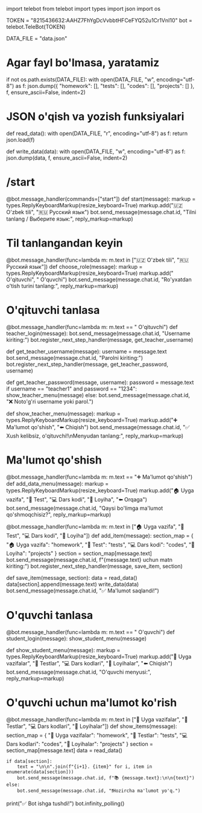 import telebot
from telebot import types
import json
import os

TOKEN = "8215436632:AAHZ7FhYgDcVvbbtHFCeFYQ52u1Cr1VnI10"
bot = telebot.TeleBot(TOKEN)

DATA_FILE = "data.json"

# Agar fayl bo'lmasa, yaratamiz
if not os.path.exists(DATA_FILE):
    with open(DATA_FILE, "w", encoding="utf-8") as f:
        json.dump({
            "homework": [],
            "tests": [],
            "codes": [],
            "projects": []
        }, f, ensure_ascii=False, indent=2)


# JSON o'qish va yozish funksiyalari
def read_data():
    with open(DATA_FILE, "r", encoding="utf-8") as f:
        return json.load(f)


def write_data(data):
    with open(DATA_FILE, "w", encoding="utf-8") as f:
        json.dump(data, f, ensure_ascii=False, indent=2)


# /start
@bot.message_handler(commands=["start"])
def start(message):
    markup = types.ReplyKeyboardMarkup(resize_keyboard=True)
    markup.add("🇺🇿 O'zbek tili", "🇷🇺 Русский язык")
    bot.send_message(message.chat.id, "Tilni tanlang / Выберите язык:", reply_markup=markup)


# Til tanlangandan keyin
@bot.message_handler(func=lambda m: m.text in ["🇺🇿 O'zbek tili", "🇷🇺 Русский язык"])
def choose_role(message):
    markup = types.ReplyKeyboardMarkup(resize_keyboard=True)
    markup.add(" O'qituvchi", " O'quvchi")
    bot.send_message(message.chat.id, "Ro'yxatdan o'tish turini tanlang:", reply_markup=markup)


# O'qituvchi tanlasa
@bot.message_handler(func=lambda m: m.text == " O'qituvchi")
def teacher_login(message):
    bot.send_message(message.chat.id, "Username kiriting:")
    bot.register_next_step_handler(message, get_teacher_username)


def get_teacher_username(message):
    username = message.text
    bot.send_message(message.chat.id, "Parolni kiriting:")
    bot.register_next_step_handler(message, get_teacher_password, username)


def get_teacher_password(message, username):
    password = message.text
    if username == "teacher1" and password == "1234":
        show_teacher_menu(message)
    else:
        bot.send_message(message.chat.id, "❌ Noto'g'ri username yoki parol.")


def show_teacher_menu(message):
    markup = types.ReplyKeyboardMarkup(resize_keyboard=True)
    markup.add("➕ Ma'lumot qo'shish", "⬅️ Chiqish")
    bot.send_message(message.chat.id, "✅ Xush kelibsiz, o'qituvchi!\nMenyudan tanlang:", reply_markup=markup)


# Ma'lumot qo'shish
@bot.message_handler(func=lambda m: m.text == "➕ Ma'lumot qo'shish")
def add_data_menu(message):
    markup = types.ReplyKeyboardMarkup(resize_keyboard=True)
    markup.add("🏠 Uyga vazifa", "🧩 Test", "💻 Dars kodi", "🚀 Loyiha", "⬅️ Orqaga")
    bot.send_message(message.chat.id, "Qaysi bo'limga ma'lumot qo'shmoqchisiz?", reply_markup=markup)


@bot.message_handler(func=lambda m: m.text in ["🏠 Uyga vazifa", "🧩 Test", "💻 Dars kodi", "🚀 Loyiha"])
def add_item(message):
    section_map = {
        "🏠 Uyga vazifa": "homework",
        "🧩 Test": "tests",
        "💻 Dars kodi": "codes",
        "🚀 Loyiha": "projects"
    }
    section = section_map[message.text]
    bot.send_message(message.chat.id, f"{message.text} uchun matn kiriting:")
    bot.register_next_step_handler(message, save_item, section)


def save_item(message, section):
    data = read_data()
    data[section].append(message.text)
    write_data(data)
    bot.send_message(message.chat.id, "✅ Ma'lumot saqlandi!")


# O'quvchi tanlasa
@bot.message_handler(func=lambda m: m.text == " O'quvchi")
def student_login(message):
    show_student_menu(message)


def show_student_menu(message):
    markup = types.ReplyKeyboardMarkup(resize_keyboard=True)
    markup.add("📘 Uyga vazifalar", "🧪 Testlar", "💻 Dars kodlari", "🚀 Loyihalar", "⬅️ Chiqish")
    bot.send_message(message.chat.id, "O'quvchi menyusi:", reply_markup=markup)


# O'quvchi uchun ma'lumot ko'rish
@bot.message_handler(func=lambda m: m.text in ["📘 Uyga vazifalar", "🧪 Testlar", "💻 Dars kodlari", "🚀 Loyihalar"])
def show_items(message):
    section_map = {
        "📘 Uyga vazifalar": "homework",
        "🧪 Testlar": "tests",
        "💻 Dars kodlari": "codes",
        "🚀 Loyihalar": "projects"
    }
    section = section_map[message.text]
    data = read_data()

    if data[section]:
        text = "\n\n".join(f"{i+1}. {item}" for i, item in enumerate(data[section]))
        bot.send_message(message.chat.id, f"📚 {message.text}:\n\n{text}")
    else:
        bot.send_message(message.chat.id, "❗️Hozircha ma'lumot yo'q.")


print("✅ Bot ishga tushdi!")
bot.infinity_polling()
